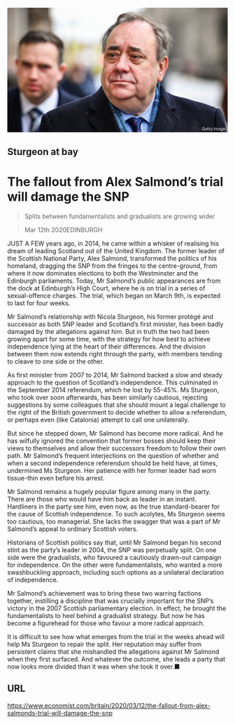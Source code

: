 ![](./images/20200314_BRP502.jpg)

## Sturgeon at bay

# The fallout from Alex Salmond’s trial will damage the SNP

> Splits between fundamentalists and gradualists are growing wider

> Mar 12th 2020EDINBURGH

JUST A FEW years ago, in 2014, he came within a whisker of realising his dream of leading Scotland out of the United Kingdom. The former leader of the Scottish National Party, Alex Salmond, transformed the politics of his homeland, dragging the SNP from the fringes to the centre-ground, from where it now dominates elections to both the Westminster and the Edinburgh parliaments. Today, Mr Salmond’s public appearances are from the dock at Edinburgh’s High Court, where he is on trial in a series of sexual-offence charges. The trial, which began on March 9th, is expected to last for four weeks.

Mr Salmond’s relationship with Nicola Sturgeon, his former protégé and successor as both SNP leader and Scotland’s first minister, has been badly damaged by the allegations against him. But in truth the two had been growing apart for some time, with the strategy for how best to achieve independence lying at the heart of their differences. And the division between them now extends right through the party, with members tending to cleave to one side or the other.

As first minister from 2007 to 2014, Mr Salmond backed a slow and steady approach to the question of Scotland’s independence. This culminated in the September 2014 referendum, which he lost by 55-45%. Ms Sturgeon, who took over soon afterwards, has been similarly cautious, rejecting suggestions by some colleagues that she should mount a legal challenge to the right of the British government to decide whether to allow a referendum, or perhaps even (like Catalonia) attempt to call one unilaterally.

But since he stepped down, Mr Salmond has become more radical. And he has wilfully ignored the convention that former bosses should keep their views to themselves and allow their successors freedom to follow their own path. Mr Salmond’s frequent interjections on the question of whether and when a second independence referendum should be held have, at times, undermined Ms Sturgeon. Her patience with her former leader had worn tissue-thin even before his arrest.

Mr Salmond remains a hugely popular figure among many in the party. There are those who would have him back as leader in an instant. Hardliners in the party see him, even now, as the true standard-bearer for the cause of Scottish independence. To such acolytes, Ms Sturgeon seems too cautious, too managerial. She lacks the swagger that was a part of Mr Salmond’s appeal to ordinary Scottish voters.

Historians of Scottish politics say that, until Mr Salmond began his second stint as the party’s leader in 2004, the SNP was perpetually split. On one side were the gradualists, who favoured a cautiously drawn-out campaign for independence. On the other were fundamentalists, who wanted a more swashbuckling approach, including such options as a unilateral declaration of independence.

Mr Salmond’s achievement was to bring these two warring factions together, instilling a discipline that was crucially important for the SNP’s victory in the 2007 Scottish parliamentary election. In effect, he brought the fundamentalists to heel behind a gradualist strategy. But now he has become a figurehead for those who favour a more radical approach.

It is difficult to see how what emerges from the trial in the weeks ahead will help Ms Sturgeon to repair the split. Her reputation may suffer from persistent claims that she mishandled the allegations against Mr Salmond when they first surfaced. And whatever the outcome, she leads a party that now looks more divided than it was when she took it over.■

## URL

https://www.economist.com/britain/2020/03/12/the-fallout-from-alex-salmonds-trial-will-damage-the-snp
